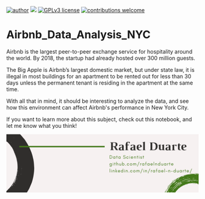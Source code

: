 [![author](https://img.shields.io/badge/author-rafaelnduarte-red.svg)](https://www.linkedin.com/in/rafael-n-duarte) [![](https://img.shields.io/badge/python-3.5+-blue.svg)](https://www.python.org/downloads/release/python-365/) [![GPLv3 license](https://img.shields.io/badge/License-GPLv3-blue.svg)](http://perso.crans.org/besson/LICENSE.html) [![contributions welcome](https://img.shields.io/badge/contributions-welcome-brightgreen.svg?style=flat)](https://github.com/rafaelnduarte/Titanic_Kaggle/issues)

# Airbnb_Data_Analysis_NYC
Airbnb is the largest peer-to-peer exchange service for hospitality around the world. By 2018, the startup had already hosted over 300 million guests.

The Big Apple is Airbnb’s largest domestic market, but under state law, it is illegal in most buildings for an apartment to be rented out for less than 30 days unless the permanent tenant is residing in the apartment at the same time.

With all that in mind, it should be interesting to analyze the data, and see how this environment can affect Airbnb's performance in New York City.

If you want to learn more about this subject, check out this notebook, and let me know what you think!

<p align="center">
  <img src="/img/rafaelnd_ds.png" >
</p>
